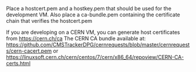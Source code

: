 Place a hostcert.pem and a hostkey.pem that should be used for the development VM.
Also place a ca-bundle.pem containing the certificate chain that verifies the hostcert.pem

If you are developing on a CERN VM, you can generate host certificates from https://cern.ch/ca
The CERN CA bundle available at:
https://github.com/CMSTrackerDPG/cernrequests/blob/master/cernrequests/cern-cacert.pem
or
https://linuxsoft.cern.ch/cern/centos/7/cern/x86_64/repoview/CERN-CA-certs.html 
